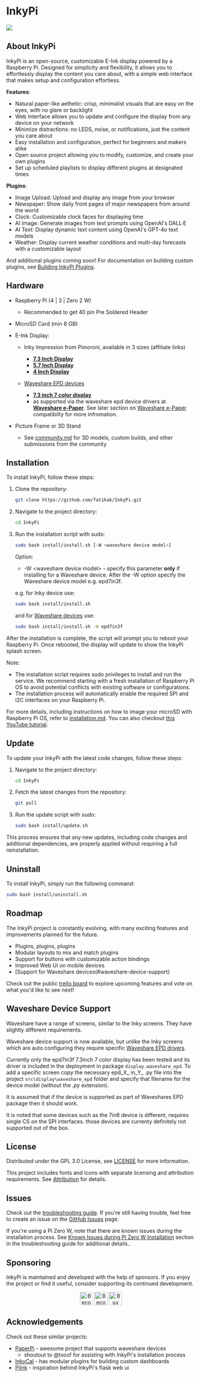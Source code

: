 # InkyPi 

<img src="./docs/images/inky_clock.jpg" />


## About InkyPi 
InkyPi is an open-source, customizable E-Ink display powered by a Raspberry Pi. Designed for simplicity and flexibility, it allows you to effortlessly display the content you care about, with a simple web interface that makes setup and configuration effortless.

**Features**:
- Natural paper-like aethetic: crisp, minimalist visuals that are easy on the eyes, with no glare or backlight
- Web Interface allows you to update and configure the display from any device on your network
- Minimize distractions: no LEDS, noise, or notifications, just the content you care about
- Easy installation and configuration, perfect for beginners and makers alike
- Open source project allowing you to modify, customize, and create your own plugins
- Set up scheduled playlists to display different plugins at designated times

**Plugins**:

- Image Upload: Upload and display any image from your browser
- Newspaper: Show daily front pages of major newspapers from around the world
- Clock: Customizable clock faces for displaying time
- AI Image: Generate images from text prompts using OpenAI's DALL·E 
- AI Text: Display dynamic text content using OpenAI's GPT-4o text models
- Weather: Display current weather conditions and multi-day forecasts with a customizable layout

And additional plugins coming soon! For documentation on building custom plugins, see [Building InkyPi Plugins](./docs/building_plugins.md).

## Hardware

- Raspberry Pi (4 | 3 | Zero 2 W)
    - Recommended to get 40 pin Pre Soldered Header
- MicroSD Card (min 8 GB)
- E-Ink Display: 
    - Inky Impression from Pimoroni, available in 3 sizes (affiliate links)
        - **[7.3 Inch Display](https://collabs.shop/q2jmza)**
        - **[5.7 Inch Display](https://collabs.shop/ns6m6m)**
        - **[4 Inch Display](https://collabs.shop/cpwtbh)**

    - [Waveshare EPD devices](#waveshare-device-support)
        - **[7.3 inch 7 color display](https://www.waveshare.com/wiki/7.3inch_e-Paper_HAT_(E))**
        - as supported via the waveshare epd device drivers at **[Waveshare e-Paper](https://github.com/waveshareteam/e-Paper)**.  See later section on [Waveshare e-Paper](#waveshare-device-support) compatibilty for more infromation.

- Picture Frame or 3D Stand
    - See [community.md](./docs/community.md) for 3D models, custom builds, and other submissions from the community

## Installation
To install InkyPi, follow these steps:

1. Clone the repository:
    ```bash
    git clone https://github.com/fatihak/InkyPi.git
    ```
2. Navigate to the project directory:
    ```bash
    cd InkyPi
    ```
3. Run the installation script with sudo:
    ```bash
    sudo bash install/install.sh [-W <waveshare device model>]
    ``` 
     Option: 
    
    * -W \<waveshare device model\> - specify this parameter **only** if installing for a Waveshare device.  After the -W option specify the Waveshare device model e.g. epd7in3f.

    e.g. for Inky device use:
    ```bash
    sudo bash install/install.sh
    ```

    and for [Waveshare devices](#waveshare-device-support)  use:
    ```bash
    sudo bash install/install.sh -W epd7in3f
    ```


After the installation is complete, the script will prompt you to reboot your Raspberry Pi. Once rebooted, the display will update to show the InkyPi splash screen.

Note: 
- The installation script requires sudo privileges to install and run the service. We recommend starting with a fresh installation of Raspberry Pi OS to avoid potential conflicts with existing software or configurations.
- The installation process will automatically enable the required SPI and I2C interfaces on your Raspberry Pi.

For more details, including instructions on how to image your microSD with Raspberry Pi OS, refer to [installation.md](./docs/installation.md). You can also checkout [this YouTube tutorial](https://youtu.be/L5PvQj1vfC4).

## Update
To update your InkyPi with the latest code changes, follow these steps:
1. Navigate to the project directory:
    ```bash
    cd InkyPi
    ```
2. Fetch the latest changes from the repository:
    ```bash
    git pull
    ```
3. Run the update script with sudo:
    ```bash
    sudo bash install/update.sh
    ```
This process ensures that any new updates, including code changes and additional dependencies, are properly applied without requiring a full reinstallation.

## Uninstall
To install InkyPi, simply run the following command:

```bash
sudo bash install/uninstall.sh
```

## Roadmap
The InkyPi project is constantly evolving, with many exciting features and improvements planned for the future.

- Plugins, plugins, plugins
- Modular layouts to mix and match plugins
- Support for buttons with customizable action bindings
- Improved Web UI on mobile devices
- [Support for Waveshare devices(#waveshare-device-support)

Check out the public [trello board](https://trello.com/b/SWJYWqe4/inkypi) to explore upcoming features and vote on what you'd like to see next!

## Waveshare Device Support 

Waveshare have a range of screens, similar to the Inky screens.  They have slightly different requirements.

Waveshare device support is now available, but unlike the Inky screens which are auto configuring they require specific [Waveshare EPD drivers](https://github.com/waveshareteam/e-Paper/tree/master/RaspberryPi_JetsonNano/python/lib/waveshare_epd).

Currently only the epd7in3f 7.3inch 7 color display has been tested and its driver is included in the deployment in package `display.waveshare_epd`.  To add a specific screen copy the necessary epd_X_ in_Y_ .py file into the project `src\display\waveshare_epd` folder and specify that filename for the device model (without the _.py_ extension).

It is assumed that if the device is supported as part of Waveshares EPD package then it should work.  

It is noted that some devices such as the 7in8 device is different, requires single CS on the SPI interfaces.  those devices are currenty definitely not supported out of the box.

## License

Distributed under the GPL 3.0 License, see [LICENSE](./LICENSE) for more information.

This project includes fonts and icons with separate licensing and attribution requirements. See [Attribution](./docs/attribution.md) for details.

## Issues

Check out the [troubleshooting guide](./docs/troubleshooting.md). If you're still having trouble, feel free to create an issue on the [GitHub Issues](https://github.com/fatihak/InkyPi/issues) page.

If you're using a Pi Zero W, note that there are known issues during the installation process. See [Known Issues during Pi Zero W Installation](./docs/troubleshooting.md#known-issues-during-pi-zero-w-installation) section in the troubleshooting guide for additional details..

## Sponsoring

InkyPi is maintained and developed with the help of sponsors. If you enjoy the project or find it useful, consider supporting its continued development.

<p align="center">
<a href="https://github.com/sponsors/fatihak" target="_blank"><img src="https://user-images.githubusercontent.com/345274/133218454-014a4101-b36a-48c6-a1f6-342881974938.png" alt="Become a Patreon" height="35" width="auto"></a>
<a href="https://www.patreon.com/akzdev" target="_blank"><img src="https://c5.patreon.com/external/logo/become_a_patron_button.png" alt="Become a Patreon" height="35" width="auto"></a>
<a href="https://www.buymeacoffee.com/akzdev" target="_blank"><img src="https://cdn.buymeacoffee.com/buttons/default-orange.png" alt="Buy Me A Coffee" height="35" width="auto"></a>
</p>


## Acknowledgements

Check out these similar projects:

- [PaperPi](https://github.com/txoof/PaperPi) - awesome project that supports waveshare devices
    - shoutout to @txoof for assisting with InkyPi's installation process
- [InkyCal](https://github.com/aceinnolab/Inkycal) - has modular plugins for building custom dashboards
- [PiInk](https://github.com/tlstommy/PiInk) - inspiration behind InkyPi's flask web ui
